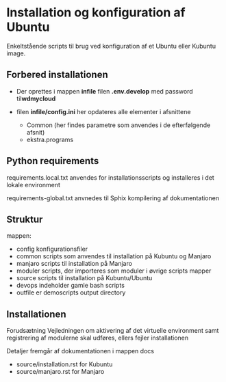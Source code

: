 # Installation og konfiguration af Ubuntu

Enkeltstående scripts til brug ved konfiguration af et Ubuntu eller Kubuntu image.

## Forbered installationen

- Der oprettes i mappen **infile** filen **.env.develop** med password til**wdmycloud**
- filen **infile/config.ini** her opdateres alle elementer i afsnittene 

    - Common (her findes parametre som anvendes i de efterfølgende afsnit)
    - ekstra.programs

## Python requirements

requirements.local.txt anvendes for installationsscripts og installeres i det lokale environment

requirements-global.txt anvnedes til Sphix kompilering af dokumentationen

## Struktur

mappen:

- config konfigurationsfiler
- common scripts som anvendes til installation på Kubuntu og Manjaro
- manjaro scripts til installation på Manjaro
- moduler scripts, der importeres som moduler i øvrige scripts mapper
- source scripts til installation på Kubuntu/Ubuntu
- devops indeholder gamle bash scripts
- outfile er demoscripts output directory

## Installationen

Forudsætning
    Vejledningen om aktivering af det virtuelle environment samt registrering af modulerne skal udføres, ellers fejler installationen  

Detaljer fremgår af dokumentationen i mappen docs

- source/installation.rst for Kubuntu
- source/manjaro.rst for Manjaro


